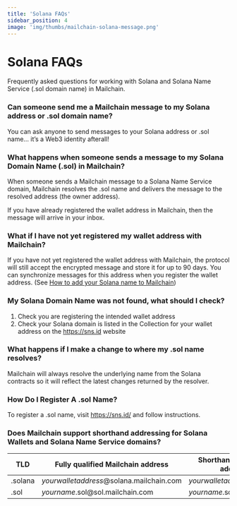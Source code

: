 ```yaml
---
title: 'Solana FAQs'
sidebar_position: 4
image: 'img/thumbs/mailchain-solana-message.png'
---
```


# Solana FAQs

Frequently asked questions for working with Solana and Solana Name Service (.sol domain name) in Mailchain.

### Can someone send me a Mailchain message to my Solana address or .sol domain name?

You can ask anyone to send messages to your Solana address or .sol name… it’s a Web3 identity afterall!

### What happens when someone sends a message to my Solana Domain Name (.sol) in Mailchain?

When someone sends a Mailchain message to a Solana Name Service domain, Mailchain resolves the .sol name and delivers the message to the resolved address (the owner address).

If you have already registered the wallet address in Mailchain, then the message will arrive in your inbox.

### What if I have not yet registered my wallet address with Mailchain?

If you have not yet registered the wallet address with Mailchain, the protocol will still accept the encrypted message and store it for up to 90 days. You can synchronize messages for this address when you register the wallet address. (See [How to add your Solana name to Mailchain](/user/guides/wallets-and-identities/solana/solana-getting-started/#how-to-add-your-solana-address-or-sol-domain-to-mailchain))

### My Solana Domain Name was not found, what should I check?

1. Check you are registering the intended wallet address
2. Check your Solana domain is listed in the Collection for your wallet address on the https://sns.id website

### What happens if I make a change to where my .sol name resolves?

Mailchain will always resolve the underlying name from the Solana contracts so it will reflect the latest changes returned by the resolver.

### How Do I Register A .sol Name?

To register a .sol name, visit https://sns.id/ and follow instructions.

### Does Mailchain support shorthand addressing for Solana Wallets and Solana Name Service domains?

| TLD     | Fully qualified Mailchain address                     | Shorthand Mailchain address             | Name service address            |
| ------- | ----------------------------------------------------- | --------------------------------------- | ------------------------------- |
| .solana | _yourwalletaddress_<span>@</span>solana.mailchain.com | _yourwalletaddress_<span>@</span>solana |                                 |
| .sol    | _yourname_.sol<span>@</span>sol.mailchain.com         | _yourname_.sol                          | _yourname_.sol<span>@</span>sol |
